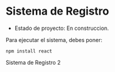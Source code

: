 <h1> Sistema de Registro </h1>

- Estado de proyecto: En construccion.



Para ejecutar el sistema, debes poner:


```npm install react```


Sistema de Registro 2
